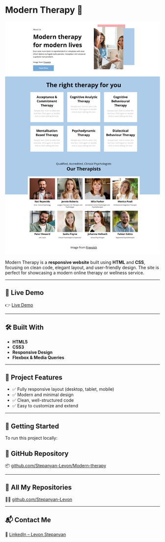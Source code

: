 # Modern Therapy 🌿

![Modern Therapy Screenshot](project-image.png)

Modern Therapy is a **responsive website** built using **HTML** and **CSS**, focusing on clean code, elegant layout, and user-friendly design. The site is perfect for showcasing a modern online therapy or wellness service.

---

## 🔗 Live Demo

👉 [Live Demo](https://stepanyan-levon.github.io/Modern-therapy/)

---

## 🛠️ Built With

- **HTML5**
- **CSS3**
- **Responsive Design**
- **Flexbox & Media Queries**

---

## 📁 Project Features

- ✅ Fully responsive layout (desktop, tablet, mobile)
- ✅ Modern and minimal design
- ✅ Clean, well-structured code
- ✅ Easy to customize and extend

---

## 🚀 Getting Started

To run this project locally:
## 📁 GitHub Repository
📦 [github.com/Stepanyan-Levon/Modern-therapy](https://github.com/Stepanyan-Levon/Modern-therapy/)

---

## 🧠 All My Repositories
👨‍💻 [github.com/Stepanyan-Levon](https://github.com/Stepanyan-Levon)

---

## 📬 Contact Me
💼 [LinkedIn – Levon Stepanyan](https://www.linkedin.com/in/levon-stepanyan-a2a63b296/)